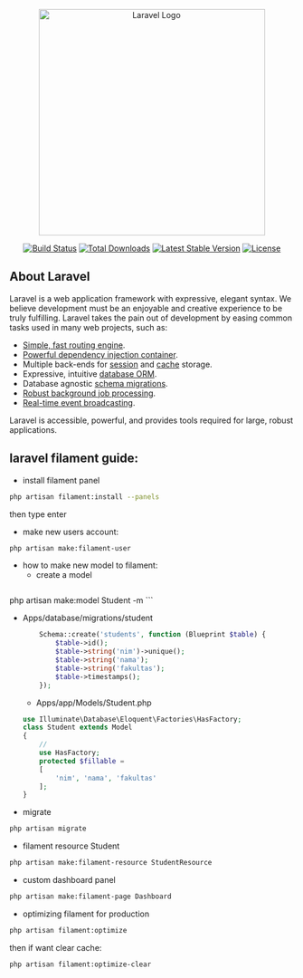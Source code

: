 <p align="center"><a href="https://laravel.com" target="_blank"><img src="https://raw.githubusercontent.com/laravel/art/master/logo-lockup/5%20SVG/2%20CMYK/1%20Full%20Color/laravel-logolockup-cmyk-red.svg" width="400" alt="Laravel Logo"></a></p>

<p align="center">
<a href="https://github.com/laravel/framework/actions"><img src="https://github.com/laravel/framework/workflows/tests/badge.svg" alt="Build Status"></a>
<a href="https://packagist.org/packages/laravel/framework"><img src="https://img.shields.io/packagist/dt/laravel/framework" alt="Total Downloads"></a>
<a href="https://packagist.org/packages/laravel/framework"><img src="https://img.shields.io/packagist/v/laravel/framework" alt="Latest Stable Version"></a>
<a href="https://packagist.org/packages/laravel/framework"><img src="https://img.shields.io/packagist/l/laravel/framework" alt="License"></a>
</p>

## About Laravel

Laravel is a web application framework with expressive, elegant syntax. We believe development must be an enjoyable and creative experience to be truly fulfilling. Laravel takes the pain out of development by easing common tasks used in many web projects, such as:

- [Simple, fast routing engine](https://laravel.com/docs/routing).
- [Powerful dependency injection container](https://laravel.com/docs/container).
- Multiple back-ends for [session](https://laravel.com/docs/session) and [cache](https://laravel.com/docs/cache) storage.
- Expressive, intuitive [database ORM](https://laravel.com/docs/eloquent).
- Database agnostic [schema migrations](https://laravel.com/docs/migrations).
- [Robust background job processing](https://laravel.com/docs/queues).
- [Real-time event broadcasting](https://laravel.com/docs/broadcasting).

Laravel is accessible, powerful, and provides tools required for large, robust applications.

## laravel filament guide:
- install filament panel
```bash
php artisan filament:install --panels
```
then type enter

-   make new users account:
```bash
php artisan make:filament-user
```
-   how to make new model to filament:
    - create a model
    ```bash
php artisan make:model Student -m
    ```
- Apps/database/migrations/student
    ```php
        Schema::create('students', function (Blueprint $table) {
            $table->id();
            $table->string('nim')->unique();
            $table->string('nama');
            $table->string('fakultas');
            $table->timestamps();
        });
    ```
    - Apps/app/Models/Student.php
    ```php
    use Illuminate\Database\Eloquent\Factories\HasFactory;
    class Student extends Model
    {
        //
        use HasFactory;
        protected $fillable = 
        [
            'nim', 'nama', 'fakultas'
        ];
    }
    ```
- migrate
```bash
php artisan migrate
```
- filament resource Student
```bash
php artisan make:filament-resource StudentResource
```
- custom dashboard panel
```bash
php artisan make:filament-page Dashboard
```
- optimizing filament for production
```bash
php artisan filament:optimize
```
then if want clear cache:
```bash
php artisan filament:optimize-clear
```